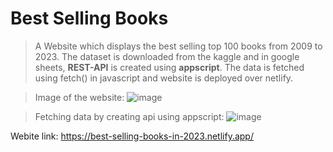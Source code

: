 # Best Selling Books
> A Website which displays the best selling top 100 books from 2009 to 2023.
> The dataset is downloaded from the kaggle and in google sheets, **REST-API** is created using **appscript**.
> The data is fetched using fetch() in javascript and website is deployed over netlify.

> Image of the website:
![image](https://user-images.githubusercontent.com/101923897/223734540-25b3c21b-a6b1-4368-b15c-a7919b75ad05.png)

> Fetching data by creating api using appscript:
![image](https://user-images.githubusercontent.com/101923897/223734978-4d46f91d-8e46-4b92-af16-e504f3818d4e.png)

Webite link: https://best-selling-books-in-2023.netlify.app/
